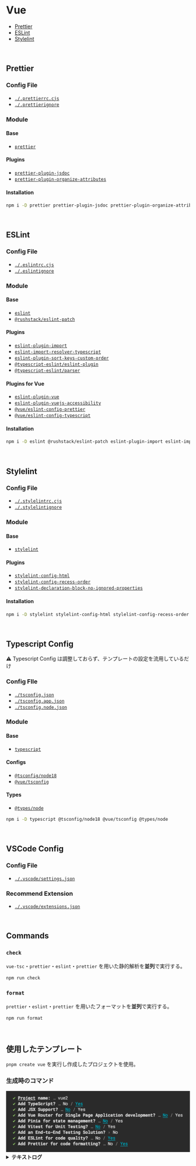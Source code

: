 # Vue

- [Prettier](https://prettier.io/)
- [ESLint](https://eslint.org/)
- [Stylelint](https://stylelint.io/)

<br />

## Prettier

### Config File

- [`./.prettierrc.cjs`](./.prettierrc.cjs)
- [`./.prettierignore`](./.prettierignore)

### Module

#### Base

- [`prettier`](https://www.npmjs.com/package/prettier)

#### Plugins

- [`prettier-plugin-jsdoc`](https://www.npmjs.com/package/prettier-plugin-jsdoc)
- [`prettier-plugin-organize-attributes`](https://www.npmjs.com/package/prettier-plugin-organize-attributes)

#### Installation

```bash
npm i -D prettier prettier-plugin-jsdoc prettier-plugin-organize-attributes
```

<br />

## ESLint

### Config File

- [`./.eslintrc.cjs`](./.eslintrc.cjs)
- [`./.eslintignore`](./.eslintignore)

### Module

#### Base

- [`eslint`](https://www.npmjs.com/package/eslint)
- [`@rushstack/eslint-patch`](https://www.npmjs.com/package/@rushstack/eslint-patch)

#### Plugins

- [`eslint-plugin-import`](https://www.npmjs.com/package/eslint-plugin-import)
- [`eslint-import-resolver-typescript`](https://www.npmjs.com/package/eslint-import-resolver-typescript)
- [`eslint-plugin-sort-keys-custom-order`](https://www.npmjs.com/package/eslint-plugin-sort-keys-custom-order)
- [`@typescript-eslint/eslint-plugin`](https://www.npmjs.com/package/@typescript-eslint/eslint-plugin)
- [`@typescript-eslint/parser`](https://www.npmjs.com/package/@typescript-eslint/parser)

#### Plugins for Vue

- [`eslint-plugin-vue`](https://www.npmjs.com/package/eslint-plugin-vue)
- [`eslint-plugin-vuejs-accessibility`](https://www.npmjs.com/package/eslint-plugin-vuejs-accessibility)
- [`@vue/eslint-config-prettier`](https://www.npmjs.com/package/@vue/eslint-config-prettier)
- [`@vue/eslint-config-typescript`](https://www.npmjs.com/package/@vue/eslint-config-typescript)

#### Installation

```bash
npm i -D eslint @rushstack/eslint-patch eslint-plugin-import eslint-import-resolver-typescript eslint-plugin-sort-keys-custom-order @typescript-eslint/eslint-plugin @typescript-eslint/parser eslint-plugin-vue eslint-plugin-vuejs-accessibility @vue/eslint-config-prettier @vue/eslint-config-typescript
```

<br />

## Stylelint

### Config File

- [`./.stylelintrc.cjs`](./.stylelintrc.cjs)
- [`./.stylelintignore`](./.stylelintignore)

### Module

#### Base

- [`stylelint`](https://www.npmjs.com/package/stylelint)

#### Plugins

- [`stylelint-config-html`](https://www.npmjs.com/package/stylelint-config-html)
- [`stylelint-config-recess-order`](https://www.npmjs.com/package/stylelint-config-recess-order)
- [`stylelint-declaration-block-no-ignored-properties`](https://www.npmjs.com/package/stylelint-declaration-block-no-ignored-properties)

#### Installation

```bash
npm i -D stylelint stylelint-config-html stylelint-config-recess-order stylelint-declaration-block-no-ignored-properties
```

<br />

## Typescript Config

⚠️ Typescript Config は調整しておらず、テンプレートの設定を流用しているだけ

### Config FIle

- [`./tsconfig.json`](./tsconfig.json)
- [`./tsconfig.app.json`](./tsconfig.app.json)
- [`./tsconfig.node.json`](./tsconfig.node.json)

### Module

#### Base

- [`typescript`](https://www.npmjs.com/package/typescript)

#### Configs

- [`@tsconfig/node18`](https://www.npmjs.com/package/@tsconfig/node18)
- [`@vue/tsconfig`](https://www.npmjs.com/package/@vue/tsconfig)

#### Types

- [`@types/node`](https://www.npmjs.com/package/@types/node)

```bash
npm i -D typescript @tsconfig/node18 @vue/tsconfig @types/node
```

<br />

## VSCode Config

### Config File

- [`./.vscode/settings.json`](./.vscode/settings.json)

### Recommend Extension

- [`./.vscode/extensions.json`](./.vscode/extensions.json)

<br />

## Commands

### `check`

`vue-tsc`・`prettier`・`eslint`・`prettier` を用いた静的解析を**並列**で実行する。

```bash
npm run check
```

### `format`

`prettier`・`eslint`・`prettier` を用いたフォーマットを**並列**で実行する。

```bash
npm run format
```

<br>

## 使用したテンプレート

`pnpm create vue` を実行し作成したプロジェクトを使用。

### 生成時のコマンド

<img alt="テンプレート生成時に選択した選択肢の画像" src="./docs/images/generate-template-command-log.png" />

<details>
  <summary><b>テキストログ</b></summary>
<div>

```zsh
✔ Project name: … vue
✔ Add TypeScript? …  Yes
✔ Add JSX Support? … No
✔ Add Vue Router for Single Page Application development? … No
✔ Add Pinia for state management? … No
✔ Add Vitest for Unit Testing? … No
✔ Add an End-to-End Testing Solution? › No
✔ Add ESLint for code quality? … Yes
✔ Add Prettier for code formatting? … Yes
```

</div>
</details>
